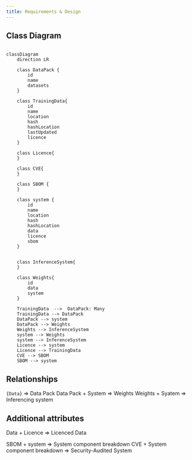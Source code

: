 ```yaml
---
title: Requirements & Design
---
```


## Class Diagram

```mermaid

classDiagram 
    direction LR

    class DataPack {
        id
        name
        datasets
    }

    class TrainingData{
        id
        name
        location
        hash
        hashLocation
        lastUpdated
        licence
    }

    class Licence{
    }

    class CVE{
    }

    class SBOM {
    }

    class system {
        id
        name
        location
        hash
        hashLocation
        data
        licence
        sbom
    }


    class InferenceSystem{
    }
    
    class Weights{
        id
        data
        system
    }

    TrainingData  -->  DataPack: Many
    TrainingData --> DataPack
    DataPack --> system
    DataPack --> Weights
    Weights --> InferenceSystem
    system --> Weights
    system --> InferenceSystem
    Licence --> system
    Licence --> TrainingData
    CVE --> SBOM
    SBOM --> system

```

## Relationships

`{Data}`  => Data Pack
Data Pack + System => Weights
Weights + Syatem => Inferencing system


## Additional attributes

Data + Licence => Licenced Data

SBOM + system => System component breakdown
CVE + System component breakdown => Security-Audited System 

